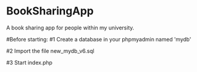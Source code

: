 # BookSharingApp
A book sharing app for people within my university.

#Before starting:
#1 
Create a database in your phpmyadmin named 'mydb'

#2
Import the file new_mydb_v6.sql

#3 
Start index.php
